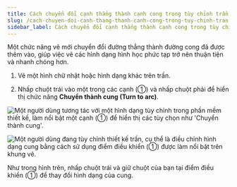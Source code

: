 ```yaml
---
title: Cách chuyển đổi cạnh thẳng thành cạnh cong trong tùy chỉnh trần
slug: /cach-chuyen-doi-canh-thang-thanh-canh-cong-trong-tuy-chinh-tran
sidebar_label: Cách chuyển đổi cạnh thẳng thành cạnh cong trong tùy chỉnh trần
---
```


Một chức năng vẽ mới chuyển đổi đường thẳng thành đường cong đã được thêm vào, giúp việc vẽ các hình dạng hình học phức tạp trở nên thuận tiện và nhanh chóng hơn.

1. Vẽ một hình chữ nhật hoặc hình dạng khác trên trần.

2. Nhấp chuột trái vào một trong các cạnh (①) và nhấp chuột phải để hiển thị chức năng **Chuyển thành cung (Turn to arc)**.

![Một người dùng tương tác với một hình dạng tùy chỉnh trong phần mềm thiết kế, làm nổi bật một cạnh (①) để hiển thị các tùy chọn như 'Chuyển thành cung'.](https://storage.googleapis.com/jegavn_kb/images/d7e5d305-ac6f-466e-acc2-35d4c52718aa.png)

![Một người dùng đang tùy chỉnh thiết kế trần, cụ thể là điều chỉnh hình dạng cung bằng cách sử dụng điểm điều khiển (①) được làm nổi bật trên khung vẽ.](https://storage.googleapis.com/jegavn_kb/images/7ef253fb-2420-4f39-863e-1e92fece7bf8.png)

Như trong hình trên, nhấp chuột trái và giữ chuột của bạn tại điểm điều khiển (①) để thay đổi hình dạng của cung.
